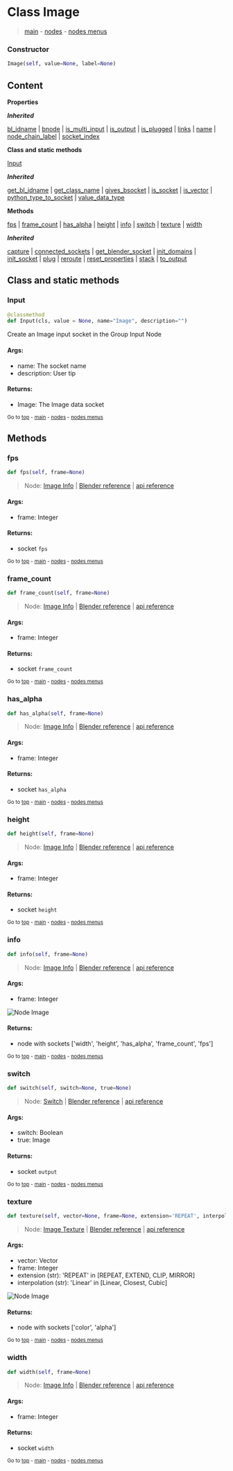 # Class Image

> [main](../index.md) - [nodes](nodes.md) - [nodes menus](nodes_menus.md)

### Constructor

```python
Image(self, value=None, label=None)
```

## Content

**Properties**

***Inherited***

[bl_idname](DataSocket.md#bl_idname) | [bnode](DataSocket.md#bnode) | [is_multi_input](DataSocket.md#is_multi_input) | [is_output](DataSocket.md#is_output) | [is_plugged](DataSocket.md#is_plugged) | [links](DataSocket.md#links) | [name](DataSocket.md#name) | [node_chain_label](DataSocket.md#node_chain_label) | [socket_index](DataSocket.md#socket_index)

**Class and static methods**

[Input](#Input)

***Inherited***

[get_bl_idname](DataSocket.md#get_bl_idname) | [get_class_name](DataSocket.md#get_class_name) | [gives_bsocket](DataSocket.md#gives_bsocket) | [is_socket](DataSocket.md#is_socket) | [is_vector](DataSocket.md#is_vector) | [python_type_to_socket](DataSocket.md#python_type_to_socket) | [value_data_type](DataSocket.md#value_data_type)

**Methods**

[fps](#fps) | [frame_count](#frame_count) | [has_alpha](#has_alpha) | [height](#height) | [info](#info) | [switch](#switch) | [texture](#texture) | [width](#width)

***Inherited***

[capture](DataSocket.md#capture) | [connected_sockets](DataSocket.md#connected_sockets) | [get_blender_socket](DataSocket.md#get_blender_socket) | [init_domains](DataSocket.md#init_domains) | [init_socket](DataSocket.md#init_socket) | [plug](DataSocket.md#plug) | [reroute](DataSocket.md#reroute) | [reset_properties](DataSocket.md#reset_properties) | [stack](DataSocket.md#stack) | [to_output](DataSocket.md#to_output)

## Class and static methods

### Input

```python
@classmethod
def Input(cls, value = None, name="Image", description="")
```

 Create an Image input socket in the Group Input Node

#### Args:
- name: The socket name
- description: User tip
    
#### Returns:
- Image: The Image data socket




<sub>Go to [top](#class-Image) - [main](../index.md) - [nodes](nodes.md) - [nodes menus](nodes_menus.md)</sub>

## Methods

### fps

```python
def fps(self, frame=None)
```



> Node: [Image Info](GeometryNodeImageInfo.md) | [Blender reference](https://docs.blender.org/manual/en/latest/modeling/geometry_nodes/m.html) | [api reference](https://docs.blender.org/api/current/bpy.types.GeometryNodeImageInfo.html)

#### Args:
- frame: Integer

#### Returns:
- socket `fps`






<sub>Go to [top](#class-Image) - [main](../index.md) - [nodes](nodes.md) - [nodes menus](nodes_menus.md)</sub>

### frame_count

```python
def frame_count(self, frame=None)
```



> Node: [Image Info](GeometryNodeImageInfo.md) | [Blender reference](https://docs.blender.org/manual/en/latest/modeling/geometry_nodes/m.html) | [api reference](https://docs.blender.org/api/current/bpy.types.GeometryNodeImageInfo.html)

#### Args:
- frame: Integer

#### Returns:
- socket `frame_count`






<sub>Go to [top](#class-Image) - [main](../index.md) - [nodes](nodes.md) - [nodes menus](nodes_menus.md)</sub>

### has_alpha

```python
def has_alpha(self, frame=None)
```



> Node: [Image Info](GeometryNodeImageInfo.md) | [Blender reference](https://docs.blender.org/manual/en/latest/modeling/geometry_nodes/m.html) | [api reference](https://docs.blender.org/api/current/bpy.types.GeometryNodeImageInfo.html)

#### Args:
- frame: Integer

#### Returns:
- socket `has_alpha`






<sub>Go to [top](#class-Image) - [main](../index.md) - [nodes](nodes.md) - [nodes menus](nodes_menus.md)</sub>

### height

```python
def height(self, frame=None)
```



> Node: [Image Info](GeometryNodeImageInfo.md) | [Blender reference](https://docs.blender.org/manual/en/latest/modeling/geometry_nodes/m.html) | [api reference](https://docs.blender.org/api/current/bpy.types.GeometryNodeImageInfo.html)

#### Args:
- frame: Integer

#### Returns:
- socket `height`






<sub>Go to [top](#class-Image) - [main](../index.md) - [nodes](nodes.md) - [nodes menus](nodes_menus.md)</sub>

### info

```python
def info(self, frame=None)
```



> Node: [Image Info](GeometryNodeImageInfo.md) | [Blender reference](https://docs.blender.org/manual/en/latest/modeling/geometry_nodes/m.html) | [api reference](https://docs.blender.org/api/current/bpy.types.GeometryNodeImageInfo.html)

#### Args:
- frame: Integer

![Node Image](https://docs.blender.org/manual/en/latest/_images/node-types_GeometryNodeImageInfo.webp)

#### Returns:
- node with sockets ['width', 'height', 'has_alpha', 'frame_count', 'fps']






<sub>Go to [top](#class-Image) - [main](../index.md) - [nodes](nodes.md) - [nodes menus](nodes_menus.md)</sub>

### switch

```python
def switch(self, switch=None, true=None)
```



> Node: [Switch](GeometryNodeSwitch.md) | [Blender reference](https://docs.blender.org/manual/en/latest/modeling/geometry_nodes/utilities/switch.html) | [api reference](https://docs.blender.org/api/current/bpy.types.GeometryNodeSwitch.html)

#### Args:
- switch: Boolean
- true: Image

#### Returns:
- socket `output`






<sub>Go to [top](#class-Image) - [main](../index.md) - [nodes](nodes.md) - [nodes menus](nodes_menus.md)</sub>

### texture

```python
def texture(self, vector=None, frame=None, extension='REPEAT', interpolation='Linear')
```



> Node: [Image Texture](GeometryNodeImageTexture.md) | [Blender reference](https://docs.blender.org/manual/en/latest/modeling/geometry_nodes/texture/image.html) | [api reference](https://docs.blender.org/api/current/bpy.types.GeometryNodeImageTexture.html)

#### Args:
- vector: Vector
- frame: Integer
- extension (str): 'REPEAT' in [REPEAT, EXTEND, CLIP, MIRROR]
- interpolation (str): 'Linear' in [Linear, Closest, Cubic]

![Node Image](https://docs.blender.org/manual/en/latest/_images/node-types_GeometryNodeImageTexture.webp)

#### Returns:
- node with sockets ['color', 'alpha']






<sub>Go to [top](#class-Image) - [main](../index.md) - [nodes](nodes.md) - [nodes menus](nodes_menus.md)</sub>

### width

```python
def width(self, frame=None)
```



> Node: [Image Info](GeometryNodeImageInfo.md) | [Blender reference](https://docs.blender.org/manual/en/latest/modeling/geometry_nodes/m.html) | [api reference](https://docs.blender.org/api/current/bpy.types.GeometryNodeImageInfo.html)

#### Args:
- frame: Integer

#### Returns:
- socket `width`






<sub>Go to [top](#class-Image) - [main](../index.md) - [nodes](nodes.md) - [nodes menus](nodes_menus.md)</sub>

